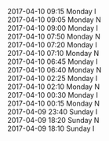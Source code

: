 2017-04-10 09:15 Monday  I  
2017-04-10 09:05 Monday  N  
2017-04-10 09:00 Monday  I  
2017-04-10 07:50 Monday  N  
2017-04-10 07:20 Monday  I  
2017-04-10 07:10 Monday  N  
2017-04-10 06:45 Monday  I  
2017-04-10 06:40 Monday  N  
2017-04-10 02:25 Monday  I  
2017-04-10 02:10 Monday  N  
2017-04-10 00:30 Monday  I  
2017-04-10 00:15 Monday  N  
2017-04-09 23:40 Sunday  I  
2017-04-09 18:20 Sunday  N  
2017-04-09 18:10 Sunday  I  
